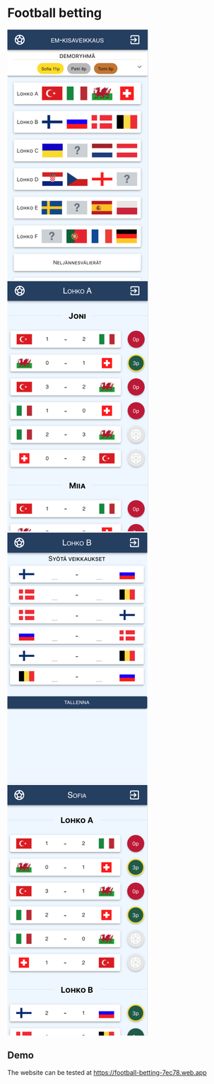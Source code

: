 # Football betting

![Screenshots of the application](/homePage.png)
![Screenshots of the application](/groupPage.png)
![Screenshots of the application](/betPage.png)
![Screenshots of the application](/userPage.png)

## Demo

The website can be tested at https://football-betting-7ec78.web.app

